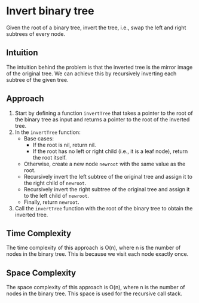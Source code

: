 # Invert binary tree
Given the root of a binary tree, invert the tree, i.e., swap the left and right subtrees of every node.

## Intuition
The intuition behind the problem is that the inverted tree is the mirror image of the original tree. We can achieve this by recursively inverting each subtree of the given tree.

## Approach
1. Start by defining a function `invertTree` that takes a pointer to the root of the binary tree as input and returns a pointer to the root of the inverted tree.
2. In the `invertTree` function:
   - Base cases:
     - If the root is nil, return nil.
     - If the root has no left or right child (i.e., it is a leaf node), return the root itself.
   - Otherwise, create a new node `newroot` with the same value as the root.
   - Recursively invert the left subtree of the original tree and assign it to the right child of `newroot`.
   - Recursively invert the right subtree of the original tree and assign it to the left child of `newroot`.
   - Finally, return `newroot`.
3. Call the `invertTree` function with the root of the binary tree to obtain the inverted tree.

## Time Complexity
The time complexity of this approach is O(n), where n is the number of nodes in the binary tree. This is because we visit each node exactly once.

## Space Complexity
The space complexity of this approach is O(n), where n is the number of nodes in the binary tree. This space is used for the recursive call stack.